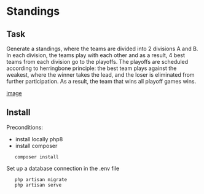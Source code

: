 # Standings

## Task
Generate a standings, where the teams are divided into 2 divisions A and B. In each division, the teams play with each other and as a result, 4 best teams from each division go to the playoffs. The playoffs are scheduled according to herringbone principle: the best team plays against the weakest, where the winner takes the lead, and the loser is eliminated from further participation. As a result, the team that wins all playoff games wins.


[image](./task_example.png)

## Install

Preconditions:
- install locally php8
- install composer


 ````
    composer install
 ````
Set up a database connection in the .env file

 ````
    php artisan migrate
    php artisan serve
 ````
 
